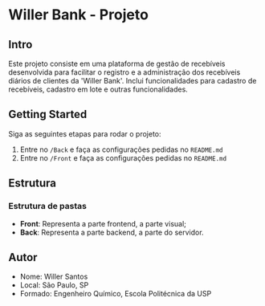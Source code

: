 # Willer Bank - Projeto

## Intro

Este projeto consiste em uma plataforma de gestão de recebíveis desenvolvida para facilitar o registro e a administração dos recebíveis diários de clientes da 'Willer Bank'. Inclui funcionalidades para cadastro de recebíveis, cadastro em lote e outras funcionalidades.

## Getting Started

Siga as seguintes etapas para rodar o projeto:

1. Entre no `/Back` e faça as configurações pedidas no `README.md`
2. Entre no `/Front` e faça as configurações pedidas no `README.md`

## Estrutura

### Estrutura de pastas

- **Front**: Representa a parte frontend, a parte visual;
- **Back**: Representa a parte backend, a parte do servidor.

## Autor

- Nome: Willer Santos
- Local: São Paulo, SP
- Formado: Engenheiro Químico, Escola Politécnica da USP
